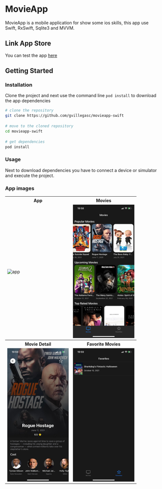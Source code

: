 # MovieApp

MovieApp is a mobile application for show some ios skills, this app use Swift, RxSwift, Sqlite3 and MVVM.

## Link App Store

You can test the app [here](https://apps.apple.com/us/app/movieappdb/id1592399283)


## Getting Started

### Installation

Clone the project and next use the command line `pod install` to download the app dependencies

```bash
# clone the repository
git clone https://github.com/gvillegasc/movieapp-swift

# move to the cloned repository
cd movieapp-swift

# get dependencies
pod install
```

### Usage

Next to download dependencies you have to connect a device or simulator and execute the project.

### App images

<table>
    <tr>
        <th>App</th>
        <th>Movies</th>
    </tr>
	<tr>
        <td><img src="./readme-images/app.gif" alt="app" width="200"/></td>
        <td><img src="./readme-images/movies.jpeg" alt="movies" width="200"/></td>
	</tr>
    <tr>
        <th>Movie Detail</th>
        <th>Favorite Movies</th>
    </tr>
	<tr>
        <td><img src="./readme-images/movie-detail.jpeg" alt="movie-detail" width="200"/></td>
        <td><img src="./readme-images/favorite-movies.jpeg" alt="favorite-movies" width="200"/></td>
	</tr>
</table>
